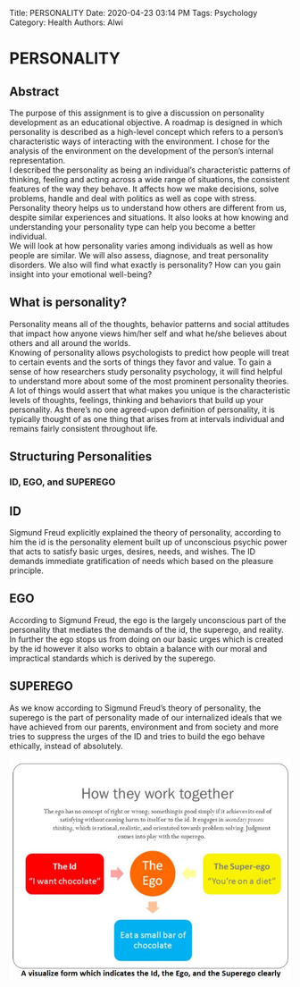 Title: PERSONALITY
Date: 2020-04-23 03:14 PM
Tags: Psychology
Category: Health
Authors: Alwi

# PERSONALITY

## Abstract

The purpose of this assignment is to give a discussion on personality development as an educational objective. A roadmap is designed in which personality is described as a high-level concept which refers to a person’s characteristic ways of interacting with the environment. I chose for the analysis of the environment on the development of the person’s internal representation. <br>
I described the personality as being an individual’s characteristic patterns of thinking, feeling and acting across a wide range of situations, the consistent features of the way they behave. It affects how we make decisions, solve problems, handle and deal with politics as well as cope with stress. Personality theory helps us to understand how others are different from us, despite similar experiences and situations. It also looks at how knowing and understanding your personality type can help you become a better individual. <br>
We will look at how personality varies among individuals as well as how people are similar. We will also assess, diagnose, and treat personality disorders. We also will find what exactly is personality? How can you gain insight into your emotional well-being?

## What is personality?

Personality means all of the thoughts, behavior patterns and social attitudes that impact how anyone views him/her self and what he/she believes about others and all around the worlds. <br>
Knowing of personality allows psychologists to predict how people will treat to certain events and the sorts of things they favor and value. To gain a sense of how researchers study personality psychology, it will find helpful to understand more about some of the most prominent personality theories. <br>
A lot of things would assert that what makes you unique is the characteristic levels of thoughts, feelings, thinking and behaviors that build up your personality. As there’s no one agreed-upon definition of personality, it is typically thought of as one thing that arises from at intervals individual and remains fairly consistent throughout life.

## Structuring Personalities

### ID, EGO, and SUPEREGO

## ID

Sigmund Freud explicitly explained the theory of personality, according to him the id is the personality element built up of unconscious psychic power that acts to satisfy basic urges, desires, needs, and wishes. The ID demands immediate gratification of needs which based on the pleasure principle.

## EGO

According to Sigmund Freud, the ego is the largely unconscious part of the personality that mediates the demands of the id, the superego, and reality. In further the ego stops us from doing on our basic urges which is created by the id however it also works to obtain a balance with our moral and impractical standards which is derived by the superego.

## SUPEREGO

As we know according to Sigmund Freud’s theory of personality, the superego is the part of personality made of our internalized ideals that we have achieved from our parents, environment and from society and more tries to suppress the urges of the ID and tries to build the ego behave ethically, instead of absolutely.

![Psychology](images/Psy-1.1.JPG "Psychology-1")
